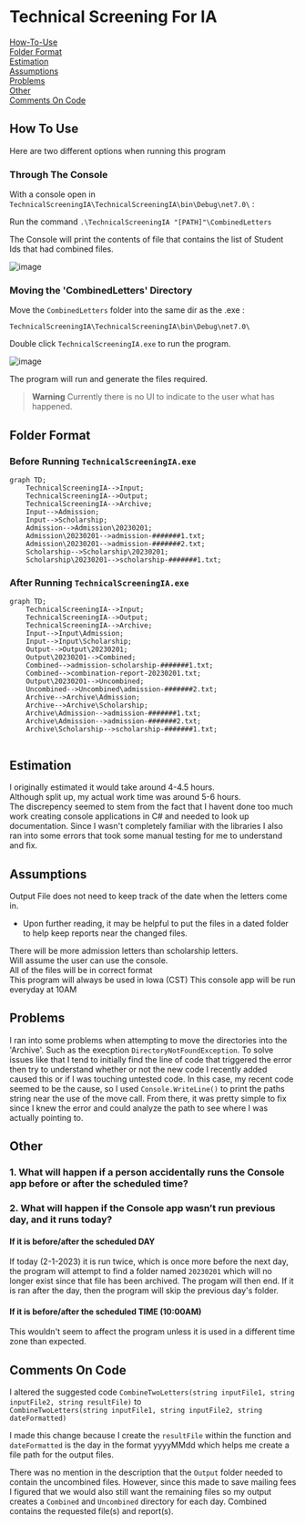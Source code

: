 # Technical Screening For IA

[How-To-Use](https://github.com/Aecef/TechnicalScreeningIA#how-to-use)  
[Folder Format](https://github.com/Aecef/TechnicalScreeningIA#folder-format)  
[Estimation](https://github.com/Aecef/TechnicalScreeningIA#estimation)  
[Assumptions](https://github.com/Aecef/TechnicalScreeningIA#assumptions)  
[Problems](https://github.com/Aecef/TechnicalScreeningIA#problems)  
[Other](https://github.com/Aecef/TechnicalScreeningIA#other)  
[Comments On Code](https://github.com/Aecef/TechnicalScreeningIA#comments-on-code)  

## How To Use

Here are two different options when running this program

### Through The Console

With a console open in `TechnicalScreeningIA\TechnicalScreeningIA\bin\Debug\net7.0\` :  

Run the command `.\TechnicalScreeningIA "[PATH]"\CombinedLetters`

The Console will print the contents of file that contains the list of Student Ids that had combined files.

![image](https://user-images.githubusercontent.com/56279192/216177820-b9d42ecb-5984-4623-a3b3-91337965b0c1.png)


### Moving the 'CombinedLetters' Directory  


Move the `CombinedLetters` folder into the same dir as the .exe :  

`TechnicalScreeningIA\TechnicalScreeningIA\bin\Debug\net7.0\` 

Double click `TechnicalScreeningIA.exe` to run the program.

![image](https://user-images.githubusercontent.com/56279192/216178632-07e5fb8e-ed39-4b3f-aaae-a7ab577ac53d.png)

The program will run and generate the files required.  
> **Warning**
> Currently there is no UI to indicate to the user what has happened.

## Folder Format

### Before Running `TechnicalScreeningIA.exe`

```mermaid
graph TD;
    TechnicalScreeningIA-->Input;
    TechnicalScreeningIA-->Output;
    TechnicalScreeningIA-->Archive;
    Input-->Admission;
    Input-->Scholarship;
    Admission-->Admission\20230201;
    Admission\20230201-->admission-#######1.txt;
    Admission\20230201-->admission-#######2.txt;
    Scholarship-->Scholarship\20230201;
    Scholarship\20230201-->scholarship-#######1.txt;
```
### After Running `TechnicalScreeningIA.exe`

```mermaid
graph TD;
    TechnicalScreeningIA-->Input;
    TechnicalScreeningIA-->Output;
    TechnicalScreeningIA-->Archive;
    Input-->Input\Admission;
    Input-->Input\Scholarship;
    Output-->Output\20230201;
    Output\20230201-->Combined;
    Combined-->admission-scholarship-#######1.txt;
    Combined-->combination-report-20230201.txt;
    Output\20230201-->Uncombined;
    Uncombined-->Uncombined\admission-#######2.txt;
    Archive-->Archive\Admission;
    Archive-->Archive\Scholarship;
    Archive\Admission-->admission-#######1.txt;
    Archive\Admission-->admission-#######2.txt;
    Archive\Scholarship-->scholarship-#######1.txt;
    
```

## Estimation

I originally estimated it would take around 4-4.5 hours.  
Although split up, my actual work time was around 5-6 hours.  
The discrepency seemed to stem from the fact that I havent done too much work creating console applications in C# and needed to look up documentation. Since I wasn't completely familiar with the libraries I also ran into some errors that took some manual testing for me to understand and fix.  

## Assumptions

Output File does not need to keep track of the date when the letters come in.  
- Upon further reading, it may be helpful to put the files in a dated folder to help keep reports near the changed files.  
  
There will be more admission letters than scholarship letters.  
Will assume the user can use the console.  
All of the files will be in correct format   
This program will always be used in Iowa (CST)
This console app will be run everyday at 10AM

## Problems

I ran into some problems when attempting to move the directories into the 'Archive'. Such as the execption `DirectoryNotFoundException`. To solve issues like that I tend to initially find the line of code that triggered the error then try to understand whether or not the new code I recently added caused this or if I was touching untested code. In this case, my recent code seemed to be the cause, so I used `Console.WriteLine()` to print the paths string near the use of the move call. From there, it was pretty simple to fix since I knew the error and could analyze the path to see where I was actually pointing to.

## Other

### 1. What will happen if a person accidentally runs the Console app before or after the scheduled time?  
### 2. What will happen if the Console app wasn’t run previous day, and it runs today?

#### If it is before/after the scheduled DAY

If today (2-1-2023) it is run twice, which is once more before the next day, the program will attempt to find a folder named `20230201` which will no longer exist since that file has been archived. The progam will then end. If it is ran after the day, then the program will skip the previous day's folder.

#### If it is before/after the scheduled TIME (10:00AM)

This wouldn't seem to affect the program unless it is used in a different time zone than expected.

## Comments On Code

I altered the suggested code `CombineTwoLetters(string inputFile1, string inputFile2, string resultFile)` to  
`CombineTwoLetters(string inputFile1, string inputFile2, string dateFormatted)`  

I made this change because I create the `resultFile` within the function and `dateFormatted` is the day in the format yyyyMMdd which helps me create a file path for the output files.

There was no mention in the description that the `Output` folder needed to contain the uncombined files. However, since this made to save mailing fees
I figured that we would also still want the remaining files so my output creates a `Combined` and `Uncombined` directory for each day. Combined contains the requested file(s) and report(s).

 
